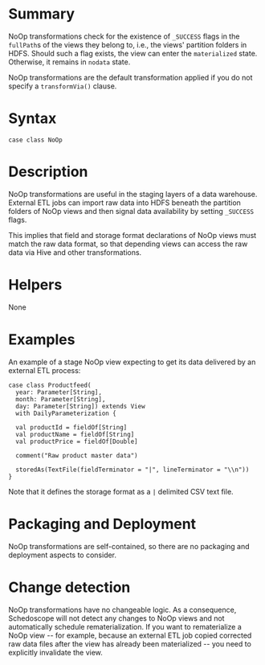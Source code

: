 # Summary

NoOp transformations check for the existence of `_SUCCESS` flags in the `fullPath`s of the views they belong to, i.e., the views' partition folders in HDFS. Should such a flag exists, the view can enter the `materialized` state. Otherwise, it remains in `nodata` state. 

NoOp transformations are the default transformation applied if you do not specify a `transformVia()` clause.

# Syntax

    case class NoOp

# Description

NoOp transformations are useful in the staging layers of a data warehouse. External ETL jobs can import raw data into HDFS beneath the partition folders of NoOp views and then signal data availability by setting `_SUCCESS` flags. 

This implies that field and storage format declarations of NoOp views must match the raw data format, so that depending views can access the raw data via Hive and other transformations.

# Helpers

None 

# Examples

An example of a stage NoOp view expecting to get its data delivered by an external ETL process:

    case class Productfeed(
      year: Parameter[String],
      month: Parameter[String],
      day: Parameter[String]) extends View
      with DailyParameterization {

      val productId = fieldOf[String]
      val productName = fieldOf[String]
      val productPrice = fieldOf[Double]
      
      comment("Raw product master data")
      
      storedAs(TextFile(fieldTerminator = "|", lineTerminator = "\\n"))
    }

Note that it defines the storage format as a `|` delimited CSV text file.

# Packaging and Deployment

NoOp transformations are self-contained, so there are no packaging and deployment aspects to consider.

# Change detection

NoOp transformations have no changeable logic. As a consequence, Schedoscope will not detect any changes to NoOp views and not automatically schedule rematerialization. If you want to rematerialize a NoOp view -- for example, because an external ETL job copied corrected raw data files after the view has already been materialized -- you need to explicitly invalidate the view.